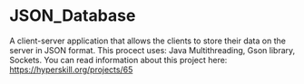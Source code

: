 # JSON_Database
A client-server application that allows the clients to store their data on the server in JSON format.
This procect uses: Java Multithreading, Gson library, Sockets.
You can read information about this project here: https://hyperskill.org/projects/65
